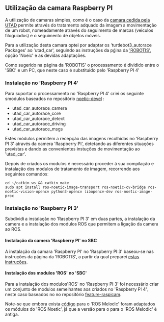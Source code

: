 ## Utilização da camara Raspberry PI

A utilização de camaras simples, como é o caso da [camara cedida pela UTAD](./Camera%205mp%200.575.md) permite através do tratamento adquado da imagem a movimentação de um robot, nomeadamente através do seguimento de marcas (veiculos filoguiados) e o seguimento de objetos móveis.

Para a utilização desta camara optei por adaptar os 'turtlebot3_autorace Packages' ao 'utad_car', seguindo as instruções da pǵina da ['ROBOTIS'](https://emanual.robotis.com/docs/en/platform/turtlebot3/autonomous_driving/#autonomous-driving), opção 'Noeic' e as devidas adaptações.

Como sugerido na página da 'ROBOTIS' o processamento é dividido entre o 'SBC' e um PC, que neste caso é substituido pelo 'Raspberry PI 4'

### Instalação no 'Raspberry PI 4'

Para suportar o processamento no 'Raspberry PI 4' criei os seguinte smodulos baseados no repositório [noetic-devel](https://github.com/ROBOTIS-GIT/turtlebot3_autorace_2020/tree/noetic-devel) :
 - utad_car_autorace_camera
 - utad_car_autorace_core
 - utad_car_autorace_detect
 - utad_car_autorace_driving
 - utad_car_autorace_msgs

Estes módulos permitem a recepção das imagens recolhidas no 'Raspberry PI 3' através da camera 'Raspberry PI', detetando as diferentes situações previstas e dando as convenientes instuções de movimentação ao 'utad_car'.

Depois de criados os modulos é necessário proceder á sua compilação e instalação dos modulos de tratamento de imagem, recorrendo aos seguintes comandos:

    cd ~/catkin_ws && catkin_make
    sudo apt install ros-noetic-image-transport ros-noetic-cv-bridge ros-noetic-vision-opencv python3-opencv libopencv-dev ros-noetic-image-proc

### Instalação no 'Raspberry PI 3'

Subdividi a instalação no 'Raspberry PI 3' em duas partes, a instalação da camera e a instalação dos modulos ROS que permitem a ligação da camera ao ROS.

#### Instalação da camera 'Raspberry PI' no SBC

A instalação da camara 'Raspberry PI' no 'Raspberry PI 3' baseou-se nas instruções da página da 'ROBOTIS', a partir da qual preparei [estas instruções](./Instalação%20da%20Camara%20Raspberry%20PI.md).

#### Instalação dos modulos 'ROS' no 'SBC'

Para a instalação dos modulos'ROS' no 'Raspberry PI 3' foi necessário criar um conjunto de modulos semelhantes aos criados no 'Raspberry PI 4', neste caso baseados no no repositório [feature-raspicam](https://github.com/ROBOTIS-GIT/turtlebot3_autorace_2020/tree/feature-raspicam).

Note-se que embora exista [código](https://github.com/ROBOTIS-GIT/turtlebot3_autorace/tree/melodic-devel) para o 'ROS Melodic' foram adaptados os módulos do 'ROS Noetic', já que a versão para o para o 'ROS Melodic' é antiga. 


